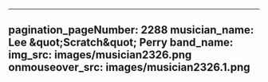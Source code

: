 ------
pagination_pageNumber: 2288
musician_name: Lee &amp;quot;Scratch&amp;quot; Perry
band_name: 
img_src: images/musician2326.png
onmouseover_src: images/musician2326.1.png
------
